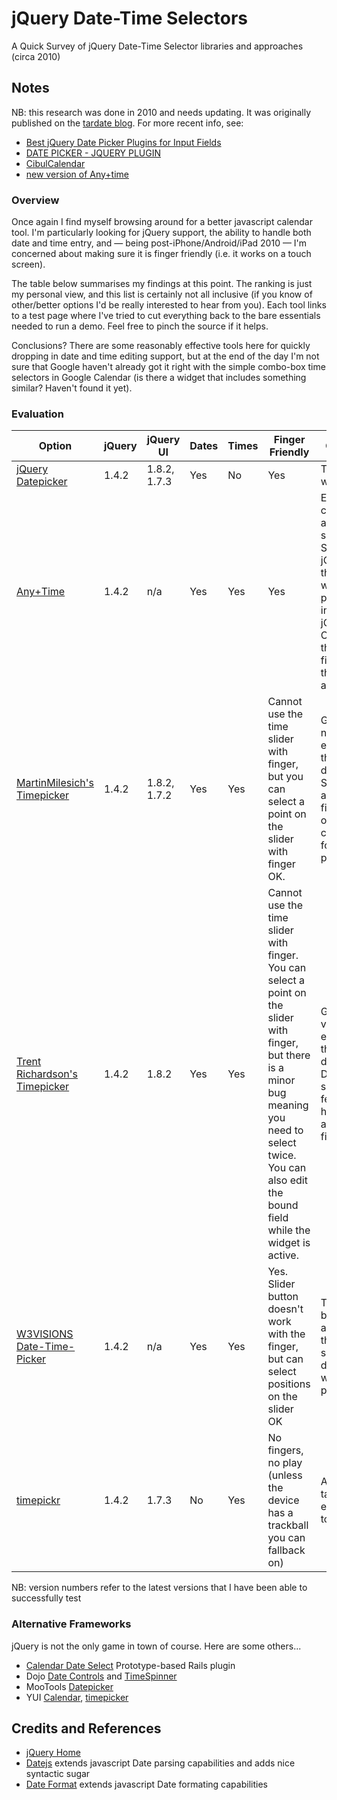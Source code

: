 # jQuery Date-Time Selectors

A Quick Survey of jQuery Date-Time Selector libraries and approaches (circa 2010)

## Notes

NB: this research was done in 2010 and needs updating. It was originally published on the [tardate blog](https://blog.tardate.com/2010/06/quick-survey-of-jquery-datetime-widgets.html).
For more recent info, see:

* [Best jQuery Date Picker Plugins for Input Fields](https://blog.teamtreehouse.com/best-jquery-date-picker-plugins-for-input-fields)
* [DATE PICKER - JQUERY PLUGIN](https://www.eyecon.ro/datepicker/)
* [CibulCalendar](https://github.com/kaore/CibulCalendar)
* [new version of Any+time](https://www.ama3.com/anytime/)

### Overview

Once again I find myself browsing around for a better javascript calendar tool. I'm particularly looking for jQuery support, the ability to handle both date and time entry, and — being post-iPhone/Android/iPad 2010 — I'm concerned about making sure it is finger friendly (i.e. it works on a touch screen).

The table below summarises my findings at this point. The ranking is just my personal view, and this list is certainly not all inclusive (if you know of other/better options I'd be really interested to hear from you). Each tool links to a test page where I've tried to cut everything back to the bare essentials needed to run a demo. Feel free to pinch the source if it helps.

Conclusions? There are some reasonably effective tools here for quickly dropping in date and time editing support, but at the end of the day I'm not sure that Google haven't already got it right with the simple combo-box time selectors in Google Calendar (is there a widget that includes something similar? Haven't found it yet).

### Evaluation

| Option | jQuery | jQuery UI |  Dates | Times | Finger Friendly | Comments | Rank |
|--------|--------|-----------|--------|-------|-----------------|----------|------|
| [jQuery Datepicker](./datePicker.html) | 1.4.2 | 1.8.2, 1.7.3 |  Yes | No  | Yes | The standard widget  | B |
| [Any+Time](./anytime.html) | 1.4.2 | n/a          |  Yes | Yes | Yes | Extensively customisable and scriptable. Supports jQuery UI themes. Also works with prototype instead of jQuery. Cannot edit the bound field while the widget is active. | A |
| [MartinMilesich's Timepicker](./MartinMilesich-timepicker.html) | 1.4.2 | 1.8.2, 1.7.2 |  Yes | Yes | Cannot use the time slider with finger, but you can select a point on the slider with finger OK. | Generally neat extension of the standard datepicker. Supports alternate fields to split out date/time component for easier processing.  | A- |
| [Trent Richardson's Timepicker](./timepicker.html) | 1.4.2 | 1.8.2        |  Yes | Yes | Cannot use the time slider with finger. You can select a point on the slider with finger, but there is a minor bug meaning you need to select twice. You can also edit the bound field while the widget is active. | Generally a very neat extension of the standard datepicker. Doesn't support all features however e.g. alternate fields  | B+ |
| [W3VISIONS Date-Time-Picker](http://blog.w3visions.com/2009/04/date-time-picker-with-jquery-ui-datepicker/) | 1.4.2 | n/a          |  Yes | Yes | Yes. Slider button doesn't work with the finger, but can select positions on the slider OK | The UI is a bit klunky and no themes support so I didn't bother with a demo page for this  | B- |
| [timepickr](./timepickr.html) | 1.4.2 | 1.7.3        |  No  | Yes | No fingers, no play (unless the device has a trackball you can fallback on)  | A different take on time entry. Maybe too different.  | C |

NB: version numbers refer to the latest versions that I have been able to successfully test

### Alternative Frameworks

jQuery is not the only game in town of course. Here are some others...

* [Calendar Date Select](http://code.google.com/p/calendardateselect/) Prototype-based Rails plugin
* Dojo [Date Controls](http://dojocampus.org/explorer/#Dijit_Form%20Controls_Text%20Boxes_Date) and [TimeSpinner](http://dojocampus.org/explorer/#Dojox_Widgets_TimeSpinner)
* MooTools [Datepicker](http://www.monkeyphysics.com/mootools/script/2/datepicker)
* YUI [Calendar](http://developer.yahoo.com/yui/calendar/), [timepicker](http://yuilibrary.com/gallery/show/timepicker)

## Credits and References

* [jQuery Home](https://jquery.com/)
* [Datejs](https://github.com/datejs/Datejs) extends javascript Date parsing capabilities and adds nice syntactic sugar
* [Date Format](http://blog.stevenlevithan.com/archives/date-time-format) extends javascript Date formating capabilities
